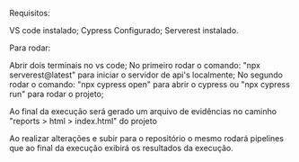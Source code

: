Requisitos:

VS code instalado;
Cypress Configurado;
Serverest instalado.

Para rodar:

Abrir dois terminais no vs code;
No primeiro rodar o comando: "npx serverest@latest" para iniciar o servidor de api's localmente;
No segundo rodar o comando: "npx cypress open" para abrir o cypress ou "npx cypress run" para rodar o projeto;

Ao final da execução será gerado um arquivo de evidências no caminho "reports > html > index.html" do projeto

Ao realizar alterações e subir para o repositório o mesmo rodará pipelines que ao final da execução exibirá os resultados da execução.
